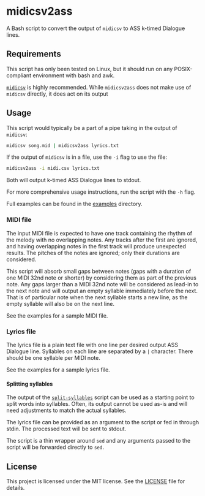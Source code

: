 # midicsv2ass

A Bash script to convert the output of `midicsv` to ASS k-timed Dialogue lines.

## Requirements

This script has only been tested on Linux, but it should run on any POSIX-compliant environment with bash and awk.

[`midicsv`](https://www.fourmilab.ch/webtools/midicsv/) is highly recommended.
While `midicsv2ass` does not make use of `midicsv` directly, it does act on its output

## Usage

This script would typically be a part of a pipe taking in the output of `midicsv`:

```bash
midicsv song.mid | midicsv2ass lyrics.txt
```

If the output of `midicsv` is in a file, use the `-i` flag to use the file:

```bash
midicsv2ass -i midi.csv lyrics.txt
```

Both will output k-timed ASS Dialogue lines to stdout.

For more comprehensive usage instructions, run the script with the `-h` flag.

Full examples can be found in the [examples](./examples) directory.

### MIDI file

The input MIDI file is expected to have one track containing the rhythm of the melody with no overlapping notes.
Any tracks after the first are ignored, and having overlapping notes in the first track will produce unexpected results.
The pitches of the notes are ignored; only their durations are considered.

This script will absorb small gaps between notes (gaps with a duration of one MIDI 32nd note or shorter) by considering them as part of the previous note.
Any gaps larger than a MIDI 32nd note will be considered as lead-in to the next note and will output an empty syllable immediately before the next.
That is of particular note when the next syllable starts a new line, as the empty syllable will also be on the next line.

See the examples for a sample MIDI file.

### Lyrics file

The lyrics file is a plain text file with one line per desired output ASS Dialogue line.
Syllables on each line are separated by a `|` character.
There should be one syllable per MIDI note.

See the examples for a sample lyrics file.

#### Splitting syllables

The output of the [`split-syllables`](./split-syllables) script can be used as a starting point to split words into syllables.
Often, its output cannot be used as-is and will need adjustments to match the actual syllables.

The lyrics file can be provided as an argument to the script or fed in through stdin.
The processed text will be sent to stdout.

The script is a thin wrapper around `sed` and any arguments passed to the script will be forwarded directly to `sed`.

## License

This project is licensed under the MIT license.
See the [LICENSE](./LICENSE) file for details.
